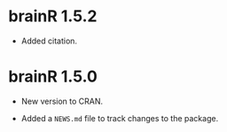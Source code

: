 # brainR 1.5.2

* Added citation.

# brainR 1.5.0

* New version to CRAN.

* Added a `NEWS.md` file to track changes to the package.
